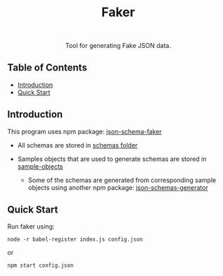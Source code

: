 <h1 align="center"> Faker </h1> <br>

<p align="center">
Tool for generating Fake JSON data.
</p>

## Table of Contents

- [Introduction](#introduction)
- [Quick Start](#quickstart)

## Introduction

This program uses npm package: [json-schema-faker](https://www.npmjs.com/package/json-schema-faker)

* All schemas are stored in [schemas folder](schemas)
* Samples objects that are used to generate schemas are stored in [sample-objects](sample-objects)
    
    * Some of the schemas are generated from corresponding sample objects using another npm package: [json-schemas-generator](https://www.npmjs.com/package/json-schema-generator)

## Quick Start

Run faker using:

```node -r babel-register index.js config.json```

or

```npm start config.json```

